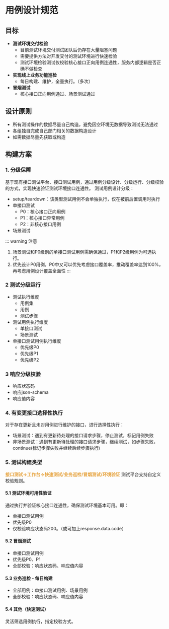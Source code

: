 # 用例设计规范

## 目标
- **测试环境交付检验**
  - 目前测试环境交付测试团队后仍存在大量阻塞问题
  - 需要提供方法对开发交付的测试环境进行快速检验
  - 测试环境检验测试仅校验核心接口正向用例连通性，服务内部逻辑是否正确不做检查
- **实现线上业务功能巡检**
  - 每日构建、维护，全量执行。（多次）
- **冒烟测试**
  - 核心接口正向用例通过、场景测试通过

## 设计原则
- 所有测试操作的数据尽量自己构造，避免因空环境无数据导致测试无法通过 
- 各组独自完成自己部门相关的数据构造设计 
- 如需数据尽量先获取或构造

## 构建方案
### 1. 分级保障
基于现有接口测试平台、接口测试用例，通过用例分级设计、分级运行、分级校验的方式，实现快速验证测试环境接口连通性。
测试用例设计分级：
- setup/teardown：该类型测试用例不会单独执行，仅在被前后置调用时执行
- 单接口测试
  - P0：核心接口正向用例
  - P1：核心接口异常用例
  - P2：非核心接口用例
- 场景测试

::: warning 注意
1. 场景测试和P0级别的单接口测试用例需确保通过，P1和P2级用例为可选执行。
2. 优先设计P0用例，P0中又可以优先考虑接口覆盖率，推动覆盖率达到100%，再考虑用例设计覆盖全面性
:::


### 2 测试分级运行
- 测试执行维度
  - 用例集
  - 用例
  - 测试步骤
- 测试用例执行维度
  - 单接口测试
  - 场景测试
- 单接口测试用例执行维度
  - 优先级P0
  - 优先级P1
  - 优先级P2

### 3 响应分级校验
- 响应状态码
- 响应json-schema
- 响应值内容

### 4. 有变更接口选择性执行
对于存在更新且未对用例进行维护的接口，进行选择性执行：
- 场景测试：遇到有更新待处理的接口请求步骤，停止测试，标记用例失败
- 非场景测试：遇到有更新待处理的接口请求步骤，继续测试，如步骤失败，continue(标记步骤失败并继续后续步骤执行)

### 5. 测试构建类型
<font color=#E6A23C>**接口测试->工作台->快速测试/业务巡检/冒烟测试/环境验证**</font>
测试平台支持自定义校验规则。
#### 5.1 测试环境可用性验证
通过执行并验证核心接口连通性，确保测试环境基本可用。即：
- 单接口测试用例
- 优先级P0
- 仅校验响应状态码200。（或可加上response.data.code）

#### 5.2 冒烟测试
- 单接口测试用例
- 优先级P0、P1
- 全部校验：响应状态码、响应值内容
#### 5.3 业务巡检 - 每日构建
- 全部用例：单接口测试用例、场景用例
- 全部校验：响应状态码、响应值内容
#### 5.4 其他（快速测试）
灵活筛选用例执行，指定校验方式。
